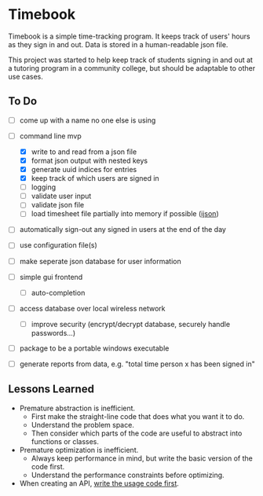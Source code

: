 Timebook
========
Timebook is a simple time-tracking program. It keeps track of users' hours as they sign in and out. Data is stored in a human-readable json file. 

This project was started to help keep track of students signing in and out at a tutoring program in a community college, but should be adaptable to other use cases.


To Do
-----
- [ ] come up with a name no one else is using
- [ ] command line mvp
    - [x] write to and read from a json file
    - [x] format json output with nested keys
    - [x] generate uuid indices for entries
    - [x] keep track of which users are signed in
    - [ ] logging
    - [ ] validate user input
    - [ ] validate json file
    - [ ] load timesheet file partially into memory if possible ([ijson](https://pypi.python.org/pypi/ijson/))
- [ ] automatically sign-out any signed in users at the end of the day
- [ ] use configuration file(s)
- [ ] make seperate json database for user information
- [ ] simple gui frontend
    - [ ] auto-completion
- [ ] access database over local wireless network
    - [ ] improve security (encrypt/decrypt database, securely handle passwords...)
- [ ] package to be a portable windows executable
- [ ] generate reports from data, e.g. "total time person x has been signed in"


Lessons Learned
---------------
- Premature abstraction is inefficient.
    - First make the straight-line code that does what you want it to do.
    - Understand the problem space.
    - Then consider which parts of the code are useful to abstract into functions or classes.
- Premature optimization is inefficient.
    - Always keep performance in mind, but write the basic version of the code first.
    - Understand the performance constraints before optimizing.
- When creating an API, [write the usage code first](https://mollyrocket.com/casey/stream_0029.html).
